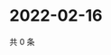 # 2022-02-16

共 0 条

<!-- BEGIN WEIBO -->
<!-- 最后更新时间 Wed Feb 16 2022 05:00:42 GMT+0800 (China Standard Time) -->

<!-- END WEIBO -->
